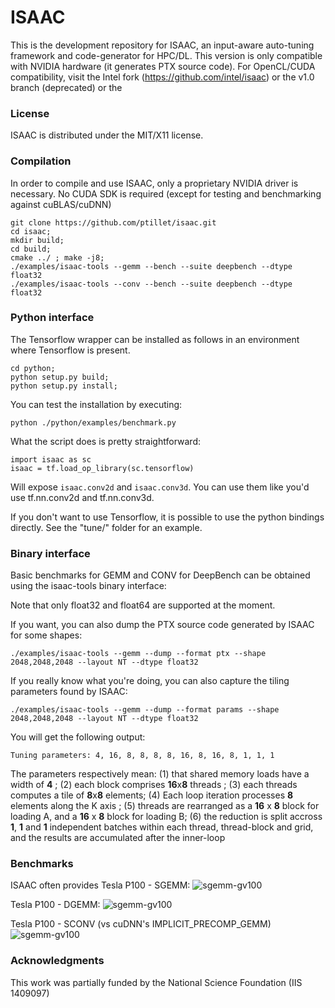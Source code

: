# ISAAC

This is the development repository for ISAAC, an input-aware auto-tuning framework and code-generator for HPC/DL. This version is only compatible with NVIDIA hardware (it generates PTX source code). For OpenCL/CUDA compatibility, visit the Intel fork (https://github.com/intel/isaac) or the v1.0 branch (deprecated) or the

### License

ISAAC is distributed under the MIT/X11 license.

### Compilation

In order to compile and use ISAAC, only a proprietary NVIDIA driver is necessary. No CUDA SDK is required (except for testing and benchmarking against cuBLAS/cuDNN)
```
git clone https://github.com/ptillet/isaac.git
cd isaac; 
mkdir build; 
cd build;
cmake ../ ; make -j8;
./examples/isaac-tools --gemm --bench --suite deepbench --dtype float32
./examples/isaac-tools --conv --bench --suite deepbench --dtype float32
```
### Python interface
The Tensorflow wrapper can be installed as follows in an environment where Tensorflow is present.
```
cd python;
python setup.py build; 
python setup.py install;
```
You can test the installation by executing:
```
python ./python/examples/benchmark.py
```

What the script does is pretty straightforward:
```
import isaac as sc
isaac = tf.load_op_library(sc.tensorflow)
```
Will expose `isaac.conv2d` and `isaac.conv3d`. You can use them like you'd use tf.nn.conv2d and tf.nn.conv3d.

If you don't want to use Tensorflow, it is possible to use the python bindings directly. See the "tune/" folder for an example.
 
### Binary interface
Basic benchmarks for GEMM and CONV for DeepBench can be obtained using the isaac-tools binary interface:


Note that only float32 and float64 are supported at the moment.

If you want, you can also dump the PTX source code generated by ISAAC for some shapes:
```
./examples/isaac-tools --gemm --dump --format ptx --shape 2048,2048,2048 --layout NT --dtype float32
```

If you really know what you're doing, you can also capture the tiling parameters found by ISAAC:
```
./examples/isaac-tools --gemm --dump --format params --shape 2048,2048,2048 --layout NT --dtype float32
```

You will get the following output:
```
Tuning parameters: 4, 16, 8, 8, 8, 8, 16, 8, 16, 8, 1, 1, 1
```

The parameters respectively mean:
(1) that shared memory loads have a width of **4** ; 
(2) each block comprises **16**x**8** threads ; 
(3) each threads computes a tile of **8**x**8** elements; 
(4) Each loop iteration processes **8** elements along the K axis ; 
(5) threads are rearranged  as a **16** x **8** block for loading A, and a **16** x **8** block for loading B; 
(6) the  reduction is split accross **1**, **1** and **1** independent batches within each thread, thread-block and grid, and the results are accumulated after the inner-loop


### Benchmarks
ISAAC often provides 
Tesla P100 - SGEMM:
![sgemm-gv100](https://github.com/ptillet/isaac/blob/master/documentation/bench/gv100/sgemm.png?raw=true)

Tesla P100 - DGEMM:
![sgemm-gv100](https://github.com/ptillet/isaac/blob/master/documentation/bench/gv100/dgemm.png?raw=true)

Tesla P100 - SCONV (vs cuDNN's IMPLICIT_PRECOMP_GEMM)
![sgemm-gv100](https://github.com/ptillet/isaac/blob/master/documentation/bench/gv100/sconv.png?raw=true)

### Acknowledgments
This work was partially funded by the National Science Foundation (IIS 1409097)
